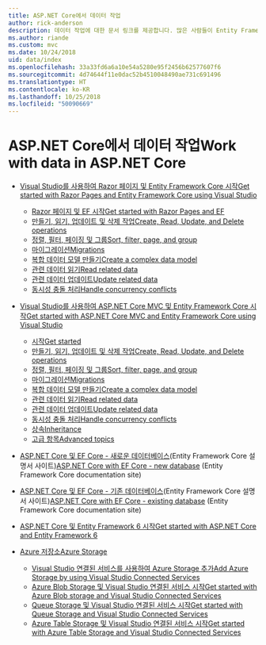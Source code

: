 ```yaml
---
title: ASP.NET Core에서 데이터 작업
author: rick-anderson
description: 데이터 작업에 대한 문서 링크를 제공합니다. 많은 사람들이 Entity Framework Core를 사용합니다.
ms.author: riande
ms.custom: mvc
ms.date: 10/24/2018
uid: data/index
ms.openlocfilehash: 33a33fd6a6a10e54a5280e95f2456b62577607f6
ms.sourcegitcommit: 4d74644f11e0dac52b4510048490ae731c691496
ms.translationtype: HT
ms.contentlocale: ko-KR
ms.lasthandoff: 10/25/2018
ms.locfileid: "50090669"
---
```

# <a name="work-with-data-in-aspnet-core"></a><span data-ttu-id="1f39b-104">ASP.NET Core에서 데이터 작업</span><span class="sxs-lookup"><span data-stu-id="1f39b-104">Work with data in ASP.NET Core</span></span>

* [<span data-ttu-id="1f39b-105">Visual Studio를 사용하여 Razor 페이지 및 Entity Framework Core 시작</span><span class="sxs-lookup"><span data-stu-id="1f39b-105">Get started with Razor Pages and Entity Framework Core using Visual Studio</span></span>](xref:data/ef-rp/index)

  * [<span data-ttu-id="1f39b-106">Razor 페이지 및 EF 시작</span><span class="sxs-lookup"><span data-stu-id="1f39b-106">Get started with Razor Pages and EF</span></span>](xref:data/ef-rp/intro)
  * [<span data-ttu-id="1f39b-107">만들기, 읽기, 업데이트 및 삭제 작업</span><span class="sxs-lookup"><span data-stu-id="1f39b-107">Create, Read, Update, and Delete operations</span></span>](xref:data/ef-rp/crud)
  * [<span data-ttu-id="1f39b-108">정렬, 필터, 페이징 및 그룹</span><span class="sxs-lookup"><span data-stu-id="1f39b-108">Sort, filter, page, and group</span></span>](xref:data/ef-rp/sort-filter-page)
  * [<span data-ttu-id="1f39b-109">마이그레이션</span><span class="sxs-lookup"><span data-stu-id="1f39b-109">Migrations</span></span>](xref:data/ef-rp/migrations)
  * [<span data-ttu-id="1f39b-110">복합 데이터 모델 만들기</span><span class="sxs-lookup"><span data-stu-id="1f39b-110">Create a complex data model</span></span>](xref:data/ef-rp/complex-data-model)
  * [<span data-ttu-id="1f39b-111">관련 데이터 읽기</span><span class="sxs-lookup"><span data-stu-id="1f39b-111">Read related data</span></span>](xref:data/ef-rp/read-related-data)
  * [<span data-ttu-id="1f39b-112">관련 데이터 업데이트</span><span class="sxs-lookup"><span data-stu-id="1f39b-112">Update related data</span></span>](xref:data/ef-rp/update-related-data)
  * [<span data-ttu-id="1f39b-113">동시성 충돌 처리</span><span class="sxs-lookup"><span data-stu-id="1f39b-113">Handle concurrency conflicts</span></span>](xref:data/ef-rp/concurrency)

* [<span data-ttu-id="1f39b-114">Visual Studio를 사용하여 ASP.NET Core MVC 및 Entity Framework Core 시작</span><span class="sxs-lookup"><span data-stu-id="1f39b-114">Get started with ASP.NET Core MVC and Entity Framework Core using Visual Studio</span></span>](ef-mvc/index.md)
  * [<span data-ttu-id="1f39b-115">시작</span><span class="sxs-lookup"><span data-stu-id="1f39b-115">Get started</span></span>](ef-mvc/intro.md)
  * [<span data-ttu-id="1f39b-116">만들기, 읽기, 업데이트 및 삭제 작업</span><span class="sxs-lookup"><span data-stu-id="1f39b-116">Create, Read, Update, and Delete operations</span></span>](xref:data/ef-mvc/crud)
  * [<span data-ttu-id="1f39b-117">정렬, 필터, 페이징 및 그룹</span><span class="sxs-lookup"><span data-stu-id="1f39b-117">Sort, filter, page, and group</span></span>](xref:data/ef-mvc/sort-filter-page)
  * [<span data-ttu-id="1f39b-118">마이그레이션</span><span class="sxs-lookup"><span data-stu-id="1f39b-118">Migrations</span></span>](xref:data/ef-mvc/migrations)
  * [<span data-ttu-id="1f39b-119">복합 데이터 모델 만들기</span><span class="sxs-lookup"><span data-stu-id="1f39b-119">Create a complex data model</span></span>](ef-mvc/complex-data-model.md)
  * [<span data-ttu-id="1f39b-120">관련 데이터 읽기</span><span class="sxs-lookup"><span data-stu-id="1f39b-120">Read related data</span></span>](ef-mvc/read-related-data.md)
  * [<span data-ttu-id="1f39b-121">관련 데이터 업데이트</span><span class="sxs-lookup"><span data-stu-id="1f39b-121">Update related data</span></span>](ef-mvc/update-related-data.md)
  * [<span data-ttu-id="1f39b-122">동시성 충돌 처리</span><span class="sxs-lookup"><span data-stu-id="1f39b-122">Handle concurrency conflicts</span></span>](ef-mvc/concurrency.md)
  * [<span data-ttu-id="1f39b-123">상속</span><span class="sxs-lookup"><span data-stu-id="1f39b-123">Inheritance</span></span>](ef-mvc/inheritance.md)
  * [<span data-ttu-id="1f39b-124">고급 항목</span><span class="sxs-lookup"><span data-stu-id="1f39b-124">Advanced topics</span></span>](ef-mvc/advanced.md)

* <span data-ttu-id="1f39b-125">[ASP.NET Core 및 EF Core - 새로운 데이터베이스](/ef/core/get-started/aspnetcore/new-db)(Entity Framework Core 설명서 사이트)</span><span class="sxs-lookup"><span data-stu-id="1f39b-125">[ASP.NET Core with EF Core - new database](/ef/core/get-started/aspnetcore/new-db) (Entity Framework Core documentation site)</span></span>

* <span data-ttu-id="1f39b-126">[ASP.NET Core 및 EF Core - 기존 데이터베이스](/ef/core/get-started/aspnetcore/existing-db)(Entity Framework Core 설명서 사이트)</span><span class="sxs-lookup"><span data-stu-id="1f39b-126">[ASP.NET Core with EF Core - existing database](/ef/core/get-started/aspnetcore/existing-db) (Entity Framework Core documentation site)</span></span>

* [<span data-ttu-id="1f39b-127">ASP.NET Core 및 Entity Framework 6 시작</span><span class="sxs-lookup"><span data-stu-id="1f39b-127">Get started with ASP.NET Core and Entity Framework 6</span></span>](entity-framework-6.md)

* [<span data-ttu-id="1f39b-128">Azure 저장소</span><span class="sxs-lookup"><span data-stu-id="1f39b-128">Azure Storage</span></span>](azure-storage/index.md)
  * [<span data-ttu-id="1f39b-129">Visual Studio 연결된 서비스를 사용하여 Azure Storage 추가</span><span class="sxs-lookup"><span data-stu-id="1f39b-129">Add Azure Storage by using Visual Studio Connected Services</span></span>](/azure/vs-azure-tools-connected-services-storage)
  * [<span data-ttu-id="1f39b-130">Azure Blob Storage 및 Visual Studio 연결된 서비스 시작</span><span class="sxs-lookup"><span data-stu-id="1f39b-130">Get started with Azure Blob storage and Visual Studio Connected Services</span></span>](/azure/visual-studio/vs-storage-aspnet5-getting-started-blobs)
  * [<span data-ttu-id="1f39b-131">Queue Storage 및 Visual Studio 연결된 서비스 시작</span><span class="sxs-lookup"><span data-stu-id="1f39b-131">Get started with Queue Storage and Visual Studio Connected Services</span></span>](/azure/visual-studio/vs-storage-aspnet5-getting-started-queues)
  * [<span data-ttu-id="1f39b-132">Azure Table Storage 및 Visual Studio 연결된 서비스 시작</span><span class="sxs-lookup"><span data-stu-id="1f39b-132">Get started with Azure Table Storage and Visual Studio Connected Services</span></span>](/azure/visual-studio/vs-storage-aspnet5-getting-started-tables)
